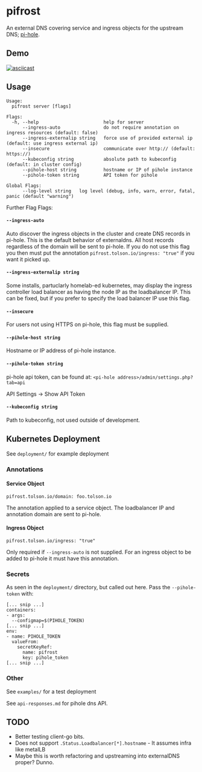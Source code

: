 # pifrost

An external DNS covering service and ingress objects for the upstream DNS; [pi-hole](https://pi-hole.net/).

## Demo

[![asciicast](https://asciinema.org/a/V356dreA2nh6j2UkvjG4r7oLt.svg)](https://asciinema.org/a/V356dreA2nh6j2UkvjG4r7oLt)

## Usage

```
Usage:
  pifrost server [flags]

Flags:
  -h, --help                        help for server
      --ingress-auto                do not require annotation on ingress resources (default: false)
      --ingress-externalip string   force use of provided external ip (default: use ingress external ip)
      --insecure                    communicate over http:// (default: https://)
      --kubeconfig string           absolute path to kubeconfig (default: in cluster config)
      --pihole-host string          hostname or IP of pihole instance
      --pihole-token string         API token for pihole

Global Flags:
      --log-level string   log level (debug, info, warn, error, fatal, panic (default "warning")
```

Further Flag Flags:

#### `--ingress-auto`

Auto discover the ingress objects in the cluster and create DNS records in pi-hole. This is the default
behavior of externaldns. All host records regardless of the domain will be sent to pi-hole. If you do
not use this flag you then must put the annotation `pifrost.tolson.io/ingress: "true"` if you want it
picked up.

#### `--ingress-externalip string`

Some installs, partuclarly homelab-ed kubernetes, may display the ingress controller load balancer as
having the node IP as the loadbalancer IP. This can be fixed, but if you prefer to specify the load
balancer IP use this flag.

#### `--insecure`

For users not using HTTPS on pi-hole, this flag must be supplied.

#### `--pihole-host string`

Hostname or IP address of pi-hole instance.

#### `--pihole-token string`

pi-hole api token, can be found at: `<pi-hole address>/admin/settings.php?tab=api`

API Settings -> Show API Token

#### `--kubeconfig string`

Path to kubeconfig, not used outside of development.

## Kubernetes Deployment

See `deployment/` for example deployment

### Annotations

#### Service Object

```
pifrost.tolson.io/domain: foo.tolson.io
```

The annotation applied to a service object. The loadbalancer IP and annotation domain are sent to pi-hole.

#### Ingress Object

```
pifrost.tolson.io/ingress: "true"
```

Only required if `--ingress-auto` is not supplied. For an ingress object to be added to pi-hole it must have
this annotation.

### Secrets

As seen in the `deployment/` directory, but called out here. Pass the `--pihole-token` with:

```
[... snip ...]
containers:
- args:
  --configmap=$(PIHOLE_TOKEN)
[... snip ...]
env:
- name: PIHOLE_TOKEN
  valueFrom:
    secretKeyRef:
      name: pifrost
      key: pihole_token
[... snip ...]
```

### Other

See `examples/` for a test deployment

See `api-responses.md` for pihole dns API.

## TODO

* Better testing client-go bits.
* Does not support `.Status.Loadbalancer[*].hostname` - It assumes infra like metalLB
* Maybe this is worth refactoring and upstreaming into externalDNS proper? Dunno.
